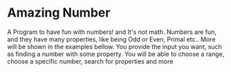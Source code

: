 # Amazing Number
A Program to have fun with numbers! and It's not math.
Numbers are fun, and they have many properties, like being Odd or Even, Primal etc.. More will be shown in the examples bellow.
You provide the input you want, such as finding a number with some property. You will be able to choose a range, choose a specific number, search for properties and more

#
